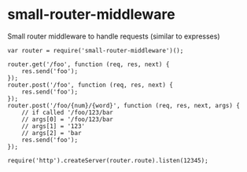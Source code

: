 # small-router-middleware

Small router middleware to handle requests (similar to expresses) 

```
var router = require('small-router-middleware')();

router.get('/foo', function (req, res, next) {
	res.send('foo');
});
router.post('/foo', function (req, res, next) {
	res.send('foo');
});
router.post('/foo/{num}/{word}', function (req, res, next, args) {
	// if called '/foo/123/bar
	// args[0] = '/foo/123/bar
	// args[1] = '123'
	// args[2] = 'bar
	res.send('foo');
});

require('http').createServer(router.route).listen(12345);
```
